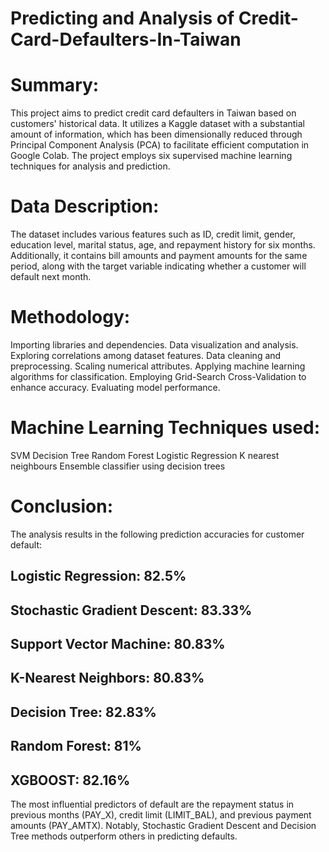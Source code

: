 # Predicting and Analysis of Credit-Card-Defaulters-In-Taiwan

# Summary:
This project aims to predict credit card defaulters in Taiwan based on customers' historical data. It utilizes a Kaggle dataset with a substantial amount of information, which has been dimensionally reduced through Principal Component Analysis (PCA) to facilitate efficient computation in Google Colab. The project employs six supervised machine learning techniques for analysis and prediction.

# Data Description:
The dataset includes various features such as ID, credit limit, gender, education level, marital status, age, and repayment history for six months. Additionally, it contains bill amounts and payment amounts for the same period, along with the target variable indicating whether a customer will default next month.

# Methodology:

Importing libraries and dependencies.
Data visualization and analysis.
Exploring correlations among dataset features.
Data cleaning and preprocessing.
Scaling numerical attributes.
Applying machine learning algorithms for classification.
Employing Grid-Search Cross-Validation to enhance accuracy.
Evaluating model performance.

# Machine Learning Techniques used:
SVM
Decision Tree
Random Forest
Logistic Regression
K nearest neighbours
Ensemble classifier using decision trees


# Conclusion:
The analysis results in the following prediction accuracies for customer default:

## Logistic Regression: 82.5%
## Stochastic Gradient Descent: 83.33%
## Support Vector Machine: 80.83%
## K-Nearest Neighbors: 80.83%
## Decision Tree: 82.83%
## Random Forest: 81%
## XGBOOST: 82.16%

The most influential predictors of default are the repayment status in previous months (PAY_X), credit limit (LIMIT_BAL), and previous payment amounts (PAY_AMTX). Notably, Stochastic Gradient Descent and Decision Tree methods outperform others in predicting defaults.
